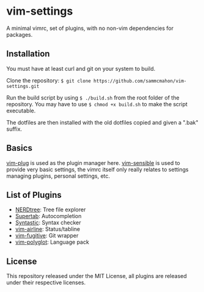 # vim-settings
A minimal vimrc, set of plugins, with no non-vim dependencies for packages.

## Installation
You must have at least curl and git on your system to build.

Clone the repository:
`$ git clone https://github.com/sammcmahon/vim-settings.git`

Run the build script by using `$ ./build.sh` from the root folder of the
repository. You may have to use `$ chmod +x build.sh` to make the script
executable.

The dotfiles are then installed with the old dotfiles copied and given a ".bak"
suffix.

## Basics
[vim-plug](https://github.com/junegunn/vim-plug) is used as the plugin manager
here. [vim-sensible](https://github.com/tpope/vim-sensible) is used to provide
very basic settings, the vimrc itself only really relates to settings managing
plugins, personal settings, etc.

## List of Plugins
* [NERDtree](https://github.com/scrooloose/nerdtree): Tree file explorer
* [Supertab](https://github.com/ervandew/supertab): Autocompletion
* [Syntastic](https://github.com/vim-syntastic/syntastic): Syntax checker
* [vim-airline](https://github.com/vim-airline/vim-airline): Status/tabline
* [vim-fugitive](https://github.com/tpope/vim-fugitive): Git wrapper
* [vim-polyglot](https://github.com/sheerun/vim-polyglot): Language pack

## License
This repository released under the MIT License, all plugins are released
under their respective licenses.
